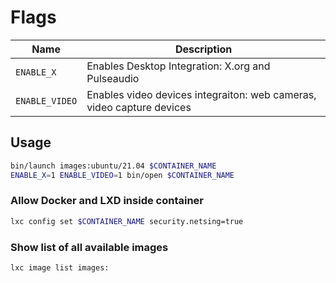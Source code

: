 # Flags
|Name|Description|
|----|-----------|
|`ENABLE_X` | Enables Desktop Integration: X.org and Pulseaudio |
|`ENABLE_VIDEO` | Enables video devices integraiton: web cameras, video capture devices|

## Usage

```sh
bin/launch images:ubuntu/21.04 $CONTAINER_NAME
ENABLE_X=1 ENABLE_VIDEO=1 bin/open $CONTAINER_NAME
```

### Allow Docker and LXD inside container

```sh
lxc config set $CONTAINER_NAME security.netsing=true
```

### Show list of all available images

```sh 
lxc image list images:
```
